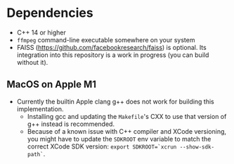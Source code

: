 # Dependencies

* C++ 14 or higher
* `ffmpeg` command-line executable somewhere on your system
* FAISS (<https://github.com/facebookresearch/faiss>) is optional. Its integration into this repository is a work in progress (you can build without it).

## MacOS on Apple M1

* Currently the builtin Apple clang g++ does not work for building this implementation.
  * Installing gcc and updating the `Makefile`'s CXX to use that version of g++ instead is recommended.
  * Because of a known issue with C++ compiler and XCode versioning, you might have to update the `SDKROOT` env variable to match the correct XCode SDK version: ``` export SDKROOT=`xcrun --show-sdk-path` ```.
